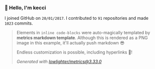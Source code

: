 ### 👋 Hello, I'm kecci

I joined GitHub on `20/01/2017`.
I contributed to `91` repositories and made `1023` commits.

> Elements in `inline code-blocks` were auto-magically templated by **metrics markdown template**.
> Although this is rendered as a PNG image in this example, it'll actually push markdown 😎
>
> Endless customization is possible, including hyperlinks 🎉!
>
> *Generated with [lowlighter/metrics@3.33.0](https://github.com/lowlighter/metrics)*
